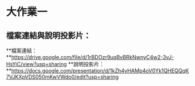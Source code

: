 # 大作業一

## 檔案連結與說明投影片：

**檔案連結：**https://drive.google.com/file/d/1rBDOzr9uqBvBRkNwnyC4w2-3vJ-HsYiC/view?usp=sharing
**說明投影片：**https://docs.google.com/presentation/d/1kZh4yHAMp4oV0Yk1QHEQQqK7VJKXpVDS050mKwVWdo0/edit?usp=sharing
